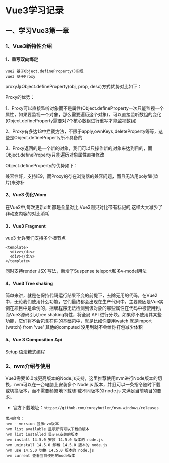 # Vue3学习记录

## 一、学习Vue3第一章

### 1、Vue3新特性介绍
#### 1、重写双向绑定
```
vue2 基于Object.defineProperty()实现
vue3 基于Proxy
```
proxy与Object.defineProperty(obj, prop, desc)方式优势对比如下：

Proxy的优势：

1、Proxy可以直接监听对象而不是属性(Object.defineProperty一次只能监视一个属性，如果要监视一个对象，那么需要遍历这个对象)，可以直接监听数组的变化(Object.defineProperty需要对7个核心数组进行重写才能监视数组)

2、Proxy有多达13中拦截方法，不限于apply,ownKeys,deleteProperty等等，这些是Object.defineProperty所不具备的

3、Proxy返回的是一个新的对象，我们可以只操作新的对象来达到目的，而Object.defineProperty只能遍历对象属性直接修改

Object.defineProperty的优势如下：

兼容性好，支持IE9，而Proxy的存在浏览器的兼容问题，而且无法用polyfill(垫片)来弥补

#### 2、Vue3 优化Vdom

在Vue2中,每次更新diff,都是全量对比,Vue3则只对比带有标记的,这样大大减少了非动态内容的对比消耗

#### 3、Vue3 Fragment

vue3 允许我们支持多个根节点
```
<template>
  <div></div>
  <div></div>
</template>
```
同时支持render JSX 写法，新增了Suspense teleport和多v-model用法

#### 4、Vue3 Tree shaking

简单来讲，就是在保持代码运行结果不变的前提下，去除无用的代码，在Vue2中，无论我们使用什么功能，它们最终都会出现在生产代码中。主要原因是Vue实例在项目中是单例的，捆绑程序无法检测到该对象的哪些属性在代码中被使用到，而Vue3源码引入tree shaking特性，将全局 API 进行分块。如果你不使用其某些功能，它们将不会包含在你的基础包中，就是比如你要用watch 就是import {watch} from 'vue' 其他的computed 没用到就不会给你打包减少体积

#### 5、Vue 3 Composition Api

Setup 语法糖式编程 

### 2、nvm介绍与使用
Vue3需要16.0或更高版本的Node.js支持，这里推荐使用nvm进行Node版本的切换，nvm可以在一台电脑上安装多个 Node.js 版本，并且可以一条指令随时下载或切换版本，而不需要频繁地下载/卸载不同版本的 node.js 来满足当前项目的要求。
+ 官方下载地址：`https://github.com/coreybutler/nvm-windows/releases`
```
常用命令：
nvm --version 显示nvm版本
nvm list available 显示所有可以下载的版本
nvm list installed 显示已安装的版本
nvm install 14.5.0 安装 14.5.0 版本的 node.js
nvm uninstall 14.5.0 卸载 14.5.0 版本的 node.js
nvm use 14.5.0 切换 14.5.0 版本的 node.js
nvm current 查看当前使用的node版本
```

